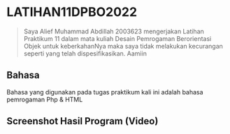 # LATIHAN11DPBO2022

>Saya Alief Muhammad Abdillah 2003623 mengerjakan Latihan Praktikum 11 dalam mata kuliah Desain Pemrogaman Berorientasi Objek untuk keberkahanNya maka saya tidak melakukan kecurangan seperti yang telah dispesifikasikan. Aamiin

## Bahasa
Bahasa yang digunakan pada tugas praktikum kali ini adalah bahasa pemrogaman Php & HTML

## Screenshot Hasil Program (Video)
